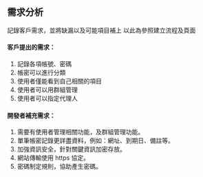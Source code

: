 ## 需求分析
記錄客戶需求，並將缺漏以及可能項目補上
以此為參照建立流程及頁面

#### 客戶提出的需求：
1. 記錄各項帳號、密碼
2. 帳密可以進行分類
3. 使用者僅能看到自己相關的項目
4. 使用者可以用群組管理
5. 使用者可以指定代理人

#### 開發者補充需求：
1. 需要有使用者管理相關功能，及群組管理功能。
2. 單筆帳密記錄更詳盡資料，例如：網址、到期日、備註等。
3. 加強資訊安全，針對關鍵資訊加密存放。
4. 網站傳輸使用 https 協定。
5. 密碼制定規則，協助產生密碼。

